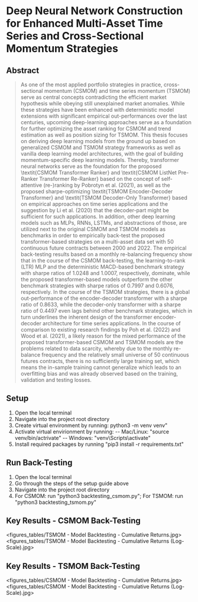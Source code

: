 # Deep Neural Network Construction for Enhanced Multi-Asset Time Series and Cross-Sectional Momentum Strategies

## Abstract
> As one of the most applied portfolio strategies in practice, cross-sectional momentum (CSMOM) and time series momentum (TSMOM) serve as central concepts contradicting the efficient market hypothesis while obeying still unexplained market anomalies. While these strategies have been enhanced with deterministic model extensions with significant empirical out-performances over the last centuries, upcoming deep-learning approaches serve as a foundation for further optimizing the asset ranking for CSMOM and trend estimation as well as position sizing for TSMOM. This thesis focuses on deriving deep learning models from the ground up based on generalized CSMOM and TSMOM strategy frameworks as well as vanilla deep learning model architectures, with the goal of building momentum-specific deep learning models. Thereby, transformer neural networks serve as the foundation for the proposed \textit{CSMOM Transformer Ranker} and \textit{CSMOM ListNet Pre-Ranker Transformer Re-Ranker} based on the concept of self-attentive (re-)ranking by Pobrotyn et al. (2021), as well as the proposed sharpe-optimizing \textit{TSMOM Encoder-Decoder Transformer} and \textit{TSMOM Decoder-Only Transformer} based on empirical approaches on time series applications and the suggestion by Li et al. (2020) that the decoder-part might be sufficient for such applications. In addition, other deep learning models such as MLPs, RNNs, LSTMs, and abstractions of those, are utilized next to the original CSMOM and TSMOM models as benchmarks in order to empirically back-test the proposed transformer-based strategies on a multi-asset data set with 50 continuous future contracts between 2000 and 2022. The empirical back-testing results based on a monthly re-balancing frequency show that in the course of the CSMOM back-testing, the learning-to-rank (LTR) MLP and the deterministic MACD-based benchmark strategy with sharpe ratios of 1.0248 and 1.0007, respectively, dominate, while the proposed transformer-based models outperform the other benchmark strategies with sharpe ratios of 0.7997 and 0.6076, respectively. In the course of the TSMOM strategies, there is a global out-performance of the encoder-decoder transformer with a sharpe ratio of 0.8633, while the decoder-only transformer with a sharpe ratio of 0.4497 even lags behind other benchmark strategies, which in turn underlines the inherent design of the transformer encoder-decoder architecture for time series applications. In the course of comparison to existing research findings by Poh et al. (2022) and Wood et al. (2021), a likely reason for the mixed performance of the proposed transformer-based CSMOM and TSMOM models are the problems related to data scarcity, whereby due to the monthly re-balance frequency and the relatively small universe of 50 continuous futures contracts, there is no sufficiently large training set, which means the in-sample training cannot generalize which leads to an overfitting bias and was already observed based on the training, validation and testing losses.

## Setup
1. Open the local terminal
2. Navigate into the project root directory
3. Create virtual environment by running: python3 -m venv venv"
4. Activate virtual envirionment by running:
   -- Mac/Linux: "source venv/bin/actrivate"
   -- Windows: "venv\Scripts\activate"
5. Install required packages by running "pip3 install -r requirements.txt"

## Run Back-Testing
1. Open the local terminal
2. Go through the steps of the setup guide above
3. Navigate into the project root directory
4. For CSMOM: run "python3 backtesting_csmom.py"; For TSMOM: run "python3 backtesting_tsmom.py"

## Key Results - CSMOM Back-Testing
<figures_tables/TSMOM - Model Backtesting - Cumulative Returns.jpg> 
<figures_tables/TSMOM - Model Backtesting - Cumulative Returns (Log-Scale).jpg> 

## Key Results - TSMOM Back-Testing
<figures_tables/CSMOM - Model Backtesting - Cumulative Returns.jpg>
<figures_tables/CSMOM - Model Backtesting - Cumulative Returns (Log-Scale).jpg>